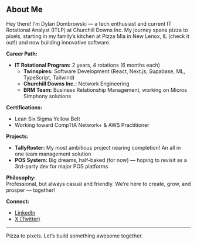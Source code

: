 ## About Me

Hey there! I’m Dylan Dombrowski — a tech enthusiast and current IT Rotational Analyst (ITLP) at Churchill Downs Inc. My journey spans pizza to pixels, starting in my family’s kitchen at Pizza Mia in New Lenox, IL (check it out!) and now building innovative software.

**Career Path:**
- **IT Rotational Program:** 2 years, 4 rotations (6 months each)
  - **Twinspires:** Software Development (React, Next.js, Supabase, ML, TypeScript, Tailwind)
  - **Churchill Downs Inc.:** Network Engineering
  - **BRM Team:** Business Relationship Management, working on Micros Simphony solutions

**Certifications:**
- Lean Six Sigma Yellow Belt
- Working toward CompTIA Network+ & AWS Practitioner

**Projects:**
- **TallyRoster:** My most ambitious project nearing completion! An all in one team management solution
- **POS System:** Big dreams, half-baked (for now) — hoping to revisit as a 3rd-party dev for major POS platforms

**Philosophy:**  
Professional, but always casual and friendly. We’re here to create, grow, and prosper — together!

**Connect:**  
- [LinkedIn](https://www.linkedin.com/in/dylandombrowski/)  
- [X (Twitter)](https://x.com/dylandombro)

---

Pizza to pixels. Let’s build something awesome together.
